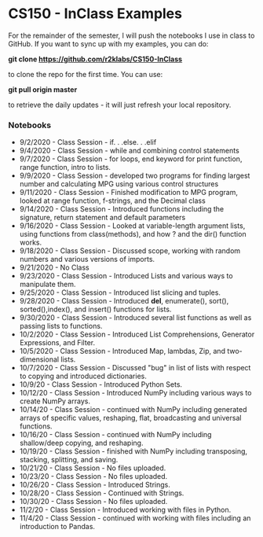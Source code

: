 # CS150 - InClass Examples
For the remainder of the semester, I will push the notebooks I use in class to GitHub. If you want to sync up with my examples, you can do:

**git clone https://github.com/r2klabs/CS150-InClass** 

to clone the repo for the first time. You can use:
 
**git pull origin master** 

to retrieve the daily updates - it will just refresh your local repository.

### Notebooks
- 9/2/2020 - Class Session - if. . .else. . .elif
- 9/4/2020 - Class Session - while and combining control statements
- 9/7/2020 - Class Session - for loops, end keyword for print function, range function, intro to lists. 
- 9/9/2020 - Class Session - developed two programs for finding largest number and calculating MPG using various control structures
- 9/11/2020 - Class Session - Finished modification to MPG program, looked at range function, f-strings, and the Decimal class
- 9/14/2020 - Class Session - Introduced functions including the signature, return statement and default parameters
- 9/16/2020 - Class Session - Looked at variable-length argument lists, using functions from class(methods), and how ? and the dir() function works.
- 9/18/2020 - Class Session - Discussed scope, working with random numbers and various versions of imports.
- 9/21/2020 - No Class
- 9/23/2020 - Class Session - Introduced Lists and various ways to manipulate them.
- 9/25/2020 - Class Session - Introduced list slicing and tuples.
- 9/28/2020 - Class Session - Introduced **del**, enumerate(), sort(), sorted(),index(), and insert() functions for lists.
- 9/30/2020 - Class Session - Introduced several list functions as well as passing lists to functions.
- 10/2/2020 - Class Session - Introduced List Comprehensions, Generator Expressions, and Filter.
- 10/5/2020 - Class Session - Introduced Map, lambdas, Zip, and two-dimensional lists.
- 10/7/2020 - Class Session - Discussed "bug" in list of lists with respect to copying and introduced dictionaries.
- 10/9/20 - Class Session - Introduced Python Sets.
- 10/12/20 - Class Session - Introduced NumPy including various ways to create NumPy arrays.
- 10/14/20 - Class Session - continued with NumPy including generated arrays of specific values, reshaping, flat, broadcasting and universal functions.
- 10/16/20 - Class Session - continued with NumPy including shallow/deep copying, and reshaping.
- 10/19/20 - Class Session - finished with NumPy including transposing, stacking, splitting, and saving.
- 10/21/20 - Class Session - No files uploaded.
- 10/23/20 - Class Session - No files uploaded.
- 10/26/20 - Class Session - Introduced Strings.
- 10/28/20 - Class Session - Continued with Strings.
- 10/30/20 - Class Session - No files uploaded.
- 11/2/20 - Class Session - Introduced working with files in Python.
- 11/4/20 - Class Session - continued with working with files including an introduction to Pandas.